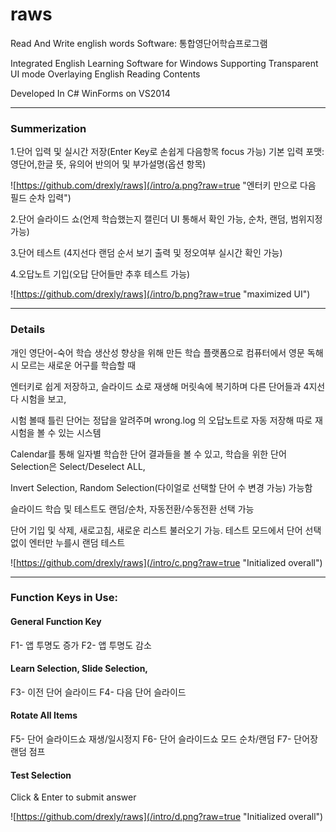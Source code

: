 # raws
Read And Write english words Software: 통합영단어학습프로그램

Integrated English Learning Software for Windows Supporting Transparent UI mode Overlaying English Reading Contents

Developed In C# WinForms on VS2014

* * *
### Summerization

1.단어 입력 및 실시간 저장(Enter Key로 손쉽게 다음항목 focus 가능) 기본 입력 포맷: 영단어,한글 뜻, 유의어 반의어 및 부가설명(옵션 항목)

![https://github.com/drexly/raws](/intro/a.png?raw=true "엔터키 만으로 다음 필드 순차 입력")

2.단어 슬라이드 쇼(언제 학습했는지 캘린더 UI 통해서 확인 가능, 순차, 랜덤, 범위지정 가능)

3.단어 테스트 (4지선다 랜덤 순서 보기 출력 및 정오여부 실시간 확인 가능)

4.오답노트 기입(오답 단어들만 추후 테스트 가능)

![https://github.com/drexly/raws](/intro/b.png?raw=true "maximized UI")

* * *
### Details

개인 영단어-숙어 학습 생산성 향상을 위해 만든 학습 플랫폼으로 컴퓨터에서 영문 독해 시 모르는 새로운 어구를 학습할 때 

엔터키로 쉽게 저장하고, 슬라이드 쇼로 재생해 머릿속에 복기하며 다른 단어들과 4지선다 시험을 보고, 

시험 볼때 틀린 단어는 정답을 알려주며 wrong.log 의 오답노트로 자동 저장해 따로 재시험을 볼 수 있는 시스템

 Calendar를 통해 일자별 학습한 단어 결과들을 볼 수 있고, 학습을 위한 단어 Selection은 Select/Deselect ALL,
 
 Invert Selection, Random Selection(다이얼로 선택할 단어 수 변경 가능) 가능함

슬라이드 학습 및 테스트도 랜덤/순차, 자동전환/수동전환 선택 가능

단어 기입 및 삭제, 새로고침, 새로운 리스트 불러오기 가능. 테스트 모드에서 단어 선택 없이 엔터만 누를시 랜덤 테스트

![https://github.com/drexly/raws](/intro/c.png?raw=true "Initialized overall")

* * *
### Function Keys in Use: 

#### General Function Key
F1- 앱 투명도 증가  F2- 앱 투명도 감소

#### Learn Selection, Slide Selection,
F3- 이전 단어 슬라이드 F4- 다음 단어 슬라이드

#### Rotate All Items
F5- 단어 슬라이드쇼 재생/일시정지
F6- 단어 슬라이드쇼 모드 순차/랜덤
F7- 단어장 랜덤 점프

#### Test Selection
Click & Enter to submit answer

![https://github.com/drexly/raws](/intro/d.png?raw=true "Initialized overall")




